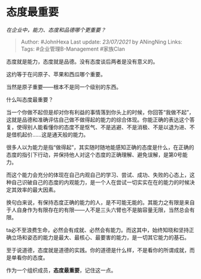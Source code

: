 # 态度最重要
*在企业中，能力、态度和品德哪个更重要？*

> Author: #JohnHexa
Last update: *23/07/2021* by ANingNing
Links:
Tags:  #企业管理B-Management #家族Clan



态度就是能力，态度就是品德。没有态度谈后两者是没有意义的。

这约等于在问原子、苹果和西瓜哪个重要。

当然是原子重要——根本不是同一个级别的东西。

什么叫态度最重要？

当一个你做不起但是却对你有利益的事情落到你头上的时候，你回答“我做不起”，这就是品德和准确评估自己做不做得起的能力的综合体现。你能正确的表达这个答复，使得别人能看懂你的态度不是怄气、不是逃避、不是消极、不是以退为进、不是借机起价……这是通天般的能力。

很多人以为能力是指“做得起”，其实随时随地能感知正确的态度是什么，在正确的态度的指引下行动，并保持他人对这个态度的正确理解、避免误解，是第0号能力。

而这个能力会充分的体现在自己内观自己的学习、尝试、成功、失败的心态上，这种自己识破自己的态度的内观能力，是一个人在尝试一切实实在在的能力的时候决定其效率的最大因素。

换句白来说，有保持态度正确的能力的人，是不可能无能的。其能力之有限是来自于人自身作为有限存在的有限——人不是三头六臂也不是脑容量无限，当然总会有限。

ta必不至浪费生命，必然会有成就、必然会有能力。而这其中，始终知晓和坚持正确立场和姿态的能力是最大、最核心、最要害的能力，是一切其它能力的基石。

至于说道德，态度就是道德的实践。你的道德是什么样，不是看你的所谓成就，而是单看你的态度。

作为一个组织成员，**态度最重要**，记住这一点。



